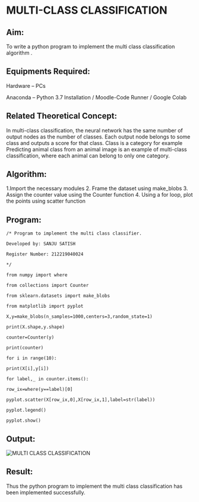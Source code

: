 # MULTI-CLASS CLASSIFICATION

## Aim:
To write a python program to implement the multi class classification algorithm .


## Equipments Required:
Hardware – PCs

Anaconda – Python 3.7 Installation / Moodle-Code Runner / Google Colab


## Related Theoretical Concept:
In multi-class classification, the neural network has the same number of output nodes as the number of classes. Each output node belongs to some class and outputs a score for that class. Class is a category for example Predicting animal class from an animal image is an example of multi-class classification, where each animal can belong to only one category.


## Algorithm:
1.Import the necessary modules
2. Frame the dataset using make_blobs
3. Assign the counter value using the Counter function
4. Using a for loop, plot the points using scatter function


## Program:

```
/* Program to implement the multi class classifier.

Developed by: SANJU SATISH

Register Number: 212219040024

*/

from numpy import where

from collections import Counter

from sklearn.datasets import make_blobs

from matplotlib import pyplot

X,y=make_blobs(n_samples=1000,centers=3,random_state=1)

print(X.shape,y.shape)

counter=Counter(y)

print(counter)

for i in range(10):

print(X[i],y[i])

for label,_ in counter.items():

row_ix=where(y==label)[0]

pyplot.scatter(X[row_ix,0],X[row_ix,1],label=str(label))

pyplot.legend()

pyplot.show()
```

## Output:
![MULTI CLASS CLASSIFICATION](https://user-images.githubusercontent.com/94214195/169659549-68ac7fa6-f857-40bd-8b81-6e4531832c61.png)


## Result:
Thus the python program to implement the multi class classification has been implemented successfully.

